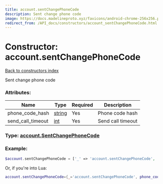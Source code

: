 ```yaml
---
title: account.sentChangePhoneCode
description: Sent change phone code
image: https://docs.madelineproto.xyz/favicons/android-chrome-256x256.png
redirect_from: /API_docs/constructors/account_sentChangePhoneCode.html
---
```

# Constructor: account.sentChangePhoneCode  
[Back to constructors index](index.md)



Sent change phone code

### Attributes:

| Name     |    Type       | Required | Description |
|----------|---------------|----------|-------------|
|phone\_code\_hash|[string](../types/string.md) | Yes|Phone code hash|
|send\_call\_timeout|[int](../types/int.md) | Yes|Send call timeout|



### Type: [account.SentChangePhoneCode](../types/account.SentChangePhoneCode.md)


### Example:

```php
$account.sentChangePhoneCode = ['_' => 'account.sentChangePhoneCode', 'phone_code_hash' => 'string', 'send_call_timeout' => int];
```  


Or, if you're into Lua:

```lua
account.sentChangePhoneCode={_='account.sentChangePhoneCode', phone_code_hash='string', send_call_timeout=int}

```


